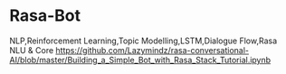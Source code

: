 # Rasa-Bot
NLP,Reinforcement Learning,Topic Modelling,LSTM,Dialogue Flow,Rasa NLU &amp; Core
https://github.com/Lazymindz/rasa-conversational-AI/blob/master/Building_a_Simple_Bot_with_Rasa_Stack_Tutorial.ipynb
